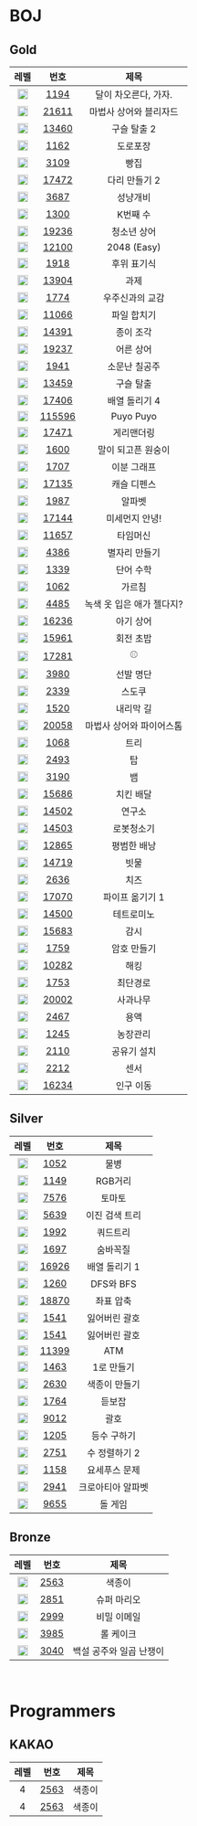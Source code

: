 <!-- Bronze : 5(1), 4(2), 3(3), 2(4), 1(5) -->
<!-- Silver : 5(6), 4(7), 3(8), 2(9), 1(10) -->
<!-- Gold : 5(11), 4(12), 3(13), 2(14), 1(15) -->
<!-- <img src="https://static.solved.ac/tier_small/*LEVEL*.svg" height="18px" /> | [*NO*](http://noj.am/*NO*) | *TITLE* -->

# BOJ

## Gold

|                                 레벨                                  |             번호              |           제목            |
| :-------------------------------------------------------------------: | :---------------------------: | :-----------------------: |
| <img src="https://static.solved.ac/tier_small/15.svg" height="18px"/> |  [1194](http://noj.am/1194)   |   달이 차오른다, 가자.    |
| <img src="https://static.solved.ac/tier_small/15.svg" height="18px"/> | [21611](http://noj.am/21611)  |  마법사 상어와 블리자드   |
| <img src="https://static.solved.ac/tier_small/15.svg" height="18px"/> | [13460](http://noj.am/13460)  |        구슬 탈출 2        |
| <img src="https://static.solved.ac/tier_small/15.svg" height="18px"/> |  [1162](http://noj.am/1162)   |         도로포장          |
| <img src="https://static.solved.ac/tier_small/14.svg" height="18px"/> |  [3109](http://noj.am/3109)   |           빵집            |
| <img src="https://static.solved.ac/tier_small/14.svg" height="18px"/> | [17472](http://noj.am/17472)  |       다리 만들기 2       |
| <img src="https://static.solved.ac/tier_small/14.svg" height="18px"/> |  [3687](http://noj.am/3687)   |         성냥개비          |
| <img src="https://static.solved.ac/tier_small/14.svg" height="18px"/> |  [1300](http://noj.am/1300)   |         K번째 수          |
| <img src="https://static.solved.ac/tier_small/14.svg" height="18px"/> | [19236](http://noj.am/19236)  |        청소년 상어        |
| <img src="https://static.solved.ac/tier_small/14.svg" height="18px"/> | [12100](http://noj.am/12100)  |        2048 (Easy)        |
| <img src="https://static.solved.ac/tier_small/13.svg" height="18px"/> |  [1918](http://noj.am/1918)   |        후위 표기식        |
| <img src="https://static.solved.ac/tier_small/13.svg" height="18px"/> | [13904](http://noj.am/13904)  |           과제            |
| <img src="https://static.solved.ac/tier_small/13.svg" height="18px"/> |  [1774](http://noj.am/1774)   |      우주신과의 교감      |
| <img src="https://static.solved.ac/tier_small/13.svg" height="18px"/> | [11066](http://noj.am/11066)  |        파일 합치기        |
| <img src="https://static.solved.ac/tier_small/13.svg" height="18px"/> | [14391](http://noj.am/14391)  |         종이 조각         |
| <img src="https://static.solved.ac/tier_small/13.svg" height="18px"/> | [19237](http://noj.am/19237)  |         어른 상어         |
| <img src="https://static.solved.ac/tier_small/13.svg" height="18px"/> |  [1941](http://noj.am/1941)   |       소문난 칠공주       |
| <img src="https://static.solved.ac/tier_small/13.svg" height="18px"/> | [13459](http://noj.am/13459)  |         구슬 탈출         |
| <img src="https://static.solved.ac/tier_small/12.svg" height="18px"/> | [17406](http://noj.am/17406)  |       배열 돌리기 4       |
| <img src="https://static.solved.ac/tier_small/12.svg" height="18px"/> | [115596](http://noj.am/11559) |         Puyo Puyo         |
| <img src="https://static.solved.ac/tier_small/12.svg" height="18px"/> | [17471](http://noj.am/17471)  |        게리맨더링         |
| <img src="https://static.solved.ac/tier_small/12.svg" height="18px"/> |  [1600](http://noj.am/1600)   |    말이 되고픈 원숭이     |
| <img src="https://static.solved.ac/tier_small/12.svg" height="18px"/> |  [1707](http://noj.am/1707)   |        이분 그래프        |
| <img src="https://static.solved.ac/tier_small/12.svg" height="18px"/> | [17135](http://noj.am/17135)  |        캐슬 디펜스        |
| <img src="https://static.solved.ac/tier_small/12.svg" height="18px"/> |  [1987](http://noj.am/1987)   |          알파벳           |
| <img src="https://static.solved.ac/tier_small/12.svg" height="18px"/> | [17144](http://noj.am/17144)  |      미세먼지 안녕!       |
| <img src="https://static.solved.ac/tier_small/12.svg" height="18px"/> | [11657](http://noj.am/11657)  |         타임머신          |
| <img src="https://static.solved.ac/tier_small/12.svg" height="18px"/> |  [4386](http://noj.am/4386)   |       별자리 만들기       |
| <img src="https://static.solved.ac/tier_small/12.svg" height="18px"/> |  [1339](http://noj.am/1339)   |         단어 수학         |
| <img src="https://static.solved.ac/tier_small/12.svg" height="18px"/> |  [1062](http://noj.am/1062)   |          가르침           |
| <img src="https://static.solved.ac/tier_small/12.svg" height="18px"/> |  [4485](http://noj.am/4485)   | 녹색 옷 입은 애가 젤다지? |
| <img src="https://static.solved.ac/tier_small/12.svg" height="18px"/> | [16236](http://noj.am/16236)  |         아기 상어         |
| <img src="https://static.solved.ac/tier_small/12.svg" height="18px"/> | [15961](http://noj.am/15961)  |         회전 초밥         |
| <img src="https://static.solved.ac/tier_small/12.svg" height="18px"/> | [17281](http://noj.am/17281)  |            ⚾             |
| <img src="https://static.solved.ac/tier_small/12.svg" height="18px"/> |  [3980](http://noj.am/3980)   |         선발 명단         |
| <img src="https://static.solved.ac/tier_small/12.svg" height="18px"/> |  [2339](http://noj.am/2239)   |          스도쿠           |
| <img src="https://static.solved.ac/tier_small/12.svg" height="18px"/> |  [1520](http://noj.am/1520)   |         내리막 길         |
| <img src="https://static.solved.ac/tier_small/12.svg" height="18px"/> | [20058](http://noj.am/20058)  | 마법사 상어와 파이어스톰  |
| <img src="https://static.solved.ac/tier_small/11.svg" height="18px"/> |  [1068](http://noj.am/1068)   |           트리            |
| <img src="https://static.solved.ac/tier_small/11.svg" height="18px"/> |  [2493](http://noj.am/2493)   |            탑             |
| <img src="https://static.solved.ac/tier_small/11.svg" height="18px"/> |  [3190](http://noj.am/3190)   |            뱀             |
| <img src="https://static.solved.ac/tier_small/11.svg" height="18px"/> | [15686](http://noj.am/15686)  |         치킨 배달         |
| <img src="https://static.solved.ac/tier_small/11.svg" height="18px"/> | [14502](http://noj.am/14502)  |          연구소           |
| <img src="https://static.solved.ac/tier_small/11.svg" height="18px"/> | [14503](http://noj.am/14503)  |        로봇청소기         |
| <img src="https://static.solved.ac/tier_small/11.svg" height="18px"/> | [12865](http://noj.am/12865)  |        평범한 배낭        |
| <img src="https://static.solved.ac/tier_small/11.svg" height="18px"/> | [14719](http://noj.am/14719)  |           빗물            |
| <img src="https://static.solved.ac/tier_small/11.svg" height="18px"/> |  [2636](http://noj.am/2636)   |           치즈            |
| <img src="https://static.solved.ac/tier_small/11.svg" height="18px"/> | [17070](http://noj.am/17070)  |      파이프 옮기기 1      |
| <img src="https://static.solved.ac/tier_small/11.svg" height="18px"/> | [14500](http://noj.am/14500)  |        테트로미노         |
| <img src="https://static.solved.ac/tier_small/11.svg" height="18px"/> | [15683](http://noj.am/15683)  |           감시            |
| <img src="https://static.solved.ac/tier_small/11.svg" height="18px"/> |  [1759](http://noj.am/1759)   |        암호 만들기        |
| <img src="https://static.solved.ac/tier_small/11.svg" height="18px"/> | [10282](http://noj.am/10282)  |           해킹            |
| <img src="https://static.solved.ac/tier_small/11.svg" height="18px"/> |  [1753](http://noj.am/1753)   |         최단경로          |
| <img src="https://static.solved.ac/tier_small/11.svg" height="18px"/> | [20002](http://noj.am/20002)  |         사과나무          |
| <img src="https://static.solved.ac/tier_small/11.svg" height="18px"/> |  [2467](http://noj.am/2467)   |           용액            |
| <img src="https://static.solved.ac/tier_small/11.svg" height="18px"/> |  [1245](http://noj.am/1245)   |         농장관리          |
| <img src="https://static.solved.ac/tier_small/11.svg" height="18px"/> |  [2110](http://noj.am/2110)   |        공유기 설치        |
| <img src="https://static.solved.ac/tier_small/11.svg" height="18px"/> |  [2212](http://noj.am/2212)   |           센서            |
| <img src="https://static.solved.ac/tier_small/11.svg" height="18px"/> | [16234](http://noj.am/16234)  |         인구 이동         |

## Silver

|                                 레벨                                  |             번호             |       제목        |
| :-------------------------------------------------------------------: | :--------------------------: | :---------------: |
| <img src="https://static.solved.ac/tier_small/10.svg" height="18px"/> |  [1052](http://noj.am/1052)  |       물병        |
| <img src="https://static.solved.ac/tier_small/10.svg" height="18px"/> |  [1149](http://noj.am/1149)  |      RGB거리      |
| <img src="https://static.solved.ac/tier_small/10.svg" height="18px"/> |  [7576](http://noj.am/7576)  |      토마토       |
| <img src="https://static.solved.ac/tier_small/10.svg" height="18px"/> |  [5639](http://noj.am/5639)  |  이진 검색 트리   |
| <img src="https://static.solved.ac/tier_small/10.svg" height="18px"/> |  [1992](http://noj.am/1992)  |     쿼드트리      |
| <img src="https://static.solved.ac/tier_small/10.svg" height="18px"/> |  [1697](http://noj.am/1697)  |     숨바꼭질      |
| <img src="https://static.solved.ac/tier_small/9.svg" height="18px"/>  | [16926](http://noj.am/16926) |   배열 돌리기 1   |
| <img src="https://static.solved.ac/tier_small/9.svg" height="18px"/>  |  [1260](http://noj.am/1260)  |     DFS와 BFS     |
| <img src="https://static.solved.ac/tier_small/9.svg" height="18px"/>  | [18870](http://noj.am/18870) |     좌표 압축     |
| <img src="https://static.solved.ac/tier_small/9.svg" height="18px"/>  |  [1541](http://noj.am/1541)  |   잃어버린 괄호   |
| <img src="https://static.solved.ac/tier_small/9.svg" height="18px"/>  |  [1541](http://noj.am/1541)  |   잃어버린 괄호   |
| <img src="https://static.solved.ac/tier_small/8.svg" height="18px"/>  | [11399](http://noj.am/11399) |        ATM        |
| <img src="https://static.solved.ac/tier_small/8.svg" height="18px"/>  |  [1463](http://noj.am/1463)  |    1로 만들기     |
| <img src="https://static.solved.ac/tier_small/8.svg" height="18px"/>  |  [2630](http://noj.am/2630)  |   색종이 만들기   |
| <img src="https://static.solved.ac/tier_small/7.svg" height="18px"/>  |  [1764](http://noj.am/1764)  |      듣보잡       |
| <img src="https://static.solved.ac/tier_small/7.svg" height="18px"/>  |  [9012](http://noj.am/9012)  |       괄호        |
| <img src="https://static.solved.ac/tier_small/7.svg" height="18px"/>  |  [1205](http://noj.am/1205)  |    등수 구하기    |
| <img src="https://static.solved.ac/tier_small/6.svg" height="18px"/>  |  [2751](http://noj.am/2751)  |   수 정렬하기 2   |
| <img src="https://static.solved.ac/tier_small/6.svg" height="18px"/>  |  [1158](http://noj.am/1158)  |   요세푸스 문제   |
| <img src="https://static.solved.ac/tier_small/6.svg" height="18px"/>  |  [2941](http://noj.am/2941)  | 크로아티아 알파벳 |
| <img src="https://static.solved.ac/tier_small/6.svg" height="18px"/>  |  [9655](http://noj.am/9655)  |      돌 게임      |

## Bronze

|                                 레벨                                 |            번호            |          제목           |
| :------------------------------------------------------------------: | :------------------------: | :---------------------: |
| <img src="https://static.solved.ac/tier_small/5.svg" height="18px"/> | [2563](http://noj.am/2563) |         색종이          |
| <img src="https://static.solved.ac/tier_small/5.svg" height="18px"/> | [2851](http://noj.am/2851) |       슈퍼 마리오       |
| <img src="https://static.solved.ac/tier_small/5.svg" height="18px"/> | [2999](http://noj.am/2999) |       비밀 이메일       |
| <img src="https://static.solved.ac/tier_small/5.svg" height="18px"/> | [3985](http://noj.am/3985) |        롤 케이크        |
| <img src="https://static.solved.ac/tier_small/4.svg" height="18px"/> | [3040](http://noj.am/3040) | 백설 공주와 일곱 난쟁이 |

<br>

# Programmers

## KAKAO

| 레벨 |            번호            |  제목  |
| :--: | :------------------------: | :----: |
|  4   | [2563](http://noj.am/2563) | 색종이 |
|  4   | [2563](http://noj.am/2563) | 색종이 |
